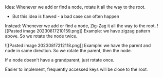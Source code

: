 Idea: Whenever we add or find a node, rotate it all the way to the root.
- But this idea is flawed - a bad case can often happen

Instead: Whenever we add or find a node, Zig-Zag it all the way to the root.
![[Pasted image 20230817210159.png]]
Example: we have zigzag pattern above. So we rotate the node twice.

![[Pasted image 20230817212118.png]]
Example: we have the parent and node in same direction. So we rotate the parent, then the node.

If a node doesn't have a grandparent, just rotate once.

Easier to implement, frequently accessed keys will be close to the root.